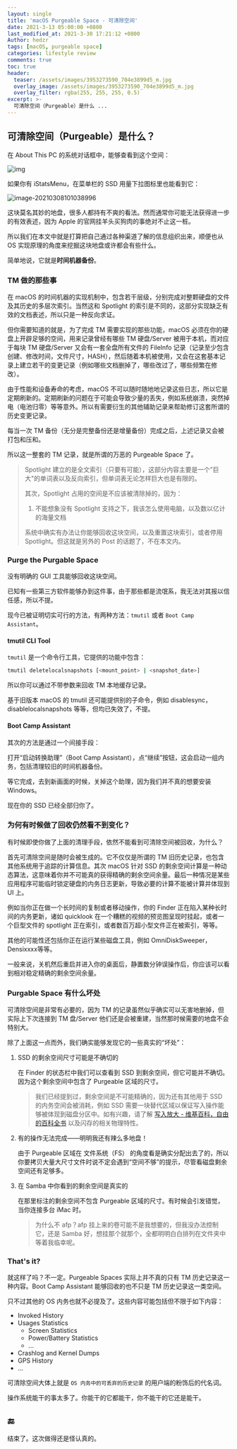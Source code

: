 ```yaml
---
layout: single
title: 'macOS Purgeable Space - 可清除空间'
date: 2021-3-13 05:00:00 +0800
last_modified_at: 2021-3-30 17:21:12 +0800
Author: hedzr
tags: [macOS, purgeable space]
categories: lifestyle review
comments: true
toc: true
header:
  teaser: /assets/images/3953273590_704e3899d5_m.jpg
  overlay_image: /assets/images/3953273590_704e3899d5_m.jpg
  overlay_filter: rgba(255, 255, 255, 0.5)
excerpt: >-
  可清除空间（Purgeable）是什么 ...
---
```






## 可清除空间（Purgeable）是什么？

在 About This PC 的系统对话框中，能够查看到这个空间：

![img](https://i.loli.net/2021/03/30/VX9JLWeyj15lGHE.jpg)

如果你有 iStatsMenu，在菜单栏的 SSD 用量下拉图标里也能看到它：

![image-20210308101038996](https://i.loli.net/2021/03/08/xr6ITBsAogNJQ2n.png)

这块莫名其妙的地盘，很多人都持有不爽的看法。然而通常你可能无法获得进一步的有效表述，因为 Apple 的官网挂羊头买狗肉的事绝对不止这一桩。

所以我们在本文中就是打算把自己通过各种渠道了解的信息组织出来，顺便也从 OS 实现原理的角度来挖掘这块地盘或许都会有些什么。

简单地说，它就是**时间机器备份**。

### TM 做的那些事

在 macOS 的时间机器的实现机制中，包含若干层级，分别完成对整颗硬盘的文件及其历史的多层次索引。当然这和 Spotlight 的索引是不同的，这部分实现缺乏有效的文档表述，所以只是一种反向求证。

但你需要知道的就是，为了完成 TM 需要实现的那些功能，macOS 必须在你的硬盘上开辟足够的空间，用来记录曾经有哪些 TM 硬盘/Server 被用于本机，而对应于每块 TM 硬盘/Server 又会有一套全盘所有文件的 FileInfo 记录（记录至少包含创建、修改时间，文件尺寸，HASH），然后随着本机被使用，又会在这套基本记录上建立若干的变更记录（例如哪些文档删掉了，哪些改过了，哪些频繁在修改）。

由于性能和设备寿命的考虑，macOS 不可以随时随地地记录这些日志，所以它是定期刷新的。定期刷新的问题在于可能会导致少量的丢失，例如系统崩溃，突然掉电（电池归零）等等意外。所以有需要衍生的其他辅助记录来帮助修订这套所谓的历史变更记录。

每当一次 TM 备份（无分是完整备份还是增量备份）完成之后，上述记录又会被打包和压和。

所以这一整套的 TM 记录，就是所谓的万恶的 Purgeable Space 了。

> Spotlight 建立的是全文索引（只要有可能），这部分内容主要是一个"巨大"的单词表以及反向索引，但单词表无论怎样巨大也是有限的。
>
> 其次，Spotlight 占用的空间是不应该被清除掉的，因为：
>
> 1. 不能想象没有 Spotlight 支持之下，我该怎么使用电脑，以及数以亿计的海量文档
>
> 系统中确实有办法让你能够回收这块空间，以及重置这块索引，或者停用 Spotlight。但这就是另外的 Post 的话题了，不在本文内。



### Purge the Purgable Space

没有明确的 GUI 工具能够回收这块空间。

已知有一些第三方软件能够办到这件事，由于那些都是流氓系，我无法对其报以信任感，所以不提。

现今已被证明切实可行的方法，有两种方法：`tmutil` 或者 `Boot Camp Assistant`。



#### tmutil CLI Tool

`tmutil` 是一个命令行工具，它提供的功能中包含：

```bash
tmutil deletelocalsnapshots [<mount_point> | <snapshot_date>]
```

所以你可以通过不带参数来回收 TM 本地缓存记录。

基于旧版本 macOS 的 tmutil 还可能提供别的子命令，例如 disablesync，disablelocalsnapshots 等等，但均已失效了，不提。



#### Boot Camp Assistant

其次的方法是通过一个间接手段：

打开“启动转换助理”（Boot Camp Assistant），点“继续”按钮，这会启动一组内务，包括清理较旧的时间机器备份。

等它完成，去到新画面的时候，关掉这个助理，因为我们并不真的想要安装 Windows。

现在你的 SSD 已经全部归你了。



### 为何有时候做了回收仍然看不到变化？

有时候即使你做了上面的清理手段，依然不能看到可清除空间被回收，为什么？

首先可清除空间是随时会被生成的。它不仅仅是所谓的 TM 旧历史记录，也包含其他系统用于追踪的计算信息。其次 macOS 针对 SSD 的剩余空间计算是一种动态算法，这意味着你并不可能真的获得精确的剩余空间余量。最后一种情况是某些应用程序可能临时锁定硬盘的内务日志更新，导致必要的计算不能被计算并体现到 UI 上。

例如当你正在做一个长时间的复制或者移动操作，你的 Finder 正在陷入某种长时间的内务更新，诸如 quicklook 在一个糟糕的视频的预览图呈现时挂起，或者一个巨型文件的 spotlight 正在索引，或者数百万超小型文件正在被索引，等等。

其他的可能性还包括你正在运行某些磁盘工具，例如 OmniDiskSweeper，Densixxxx等等。

一般来说，关机然后重启并进入你的桌面后，静置数分钟误操作后，你应该可以看到相对稳定精确的剩余空间余量。



### Purgable Space 有什么坏处

可清除空间是非常有必要的，因为 TM 的记录虽然似乎确实可以无害地删掉，但实际上下次连接到 TM 盘/Server 他们还是会被重建，当然那时候需要的地盘不会特别大。

除了上面这一点而外，我们确实能够发现它的一些真实的“坏处”：

1. SSD 的剩余空间尺寸可能是不确切的

   在 Finder 的状态栏中我们可以查看到 SSD 到剩余空间，但它可能并不确切。因为这个剩余空间中包含了 Purgeable 区域的尺寸。

   > 我们已经提到过，剩余空间是不可能精确的，因为还有其他用于 SSD 的内务空间会被消耗，例如 SSD 需要一块替代区域以保证写入操作能够被体现到磁盘分区中。如有兴趣，请了解  [写入放大 - 维基百科，自由的百科全书](https://zh.wikipedia.org/wiki/%E5%86%99%E5%85%A5%E6%94%BE%E5%A4%A7) 以及闪存的相关物理特性。

2. 有的操作无法完成——明明我还有辣么多地盘！

   由于 Purgeable 区域在 文件系统（FS） 的角度看是确实分配出去了的，所以你要拷贝大量大尺寸文件时说不定会遇到“空间不够”的提示，尽管看磁盘剩余空间还有足够多。

3. 在 Samba 中你看到的剩余空间是真实的

   在那里标注的剩余空间不包含 Purgeable 区域的尺寸。有时候会引发错觉，当你连接多台 iMac 时。

   > 为什么不 afp？afp 挂上来的卷可能不是我想要的，但我没办法控制它，还是 Samba 好，想挂那个就那个，全都明明白白排列在文件夹中等着我临幸呢。





### That's it?

就这样了吗？不一定。Purgeable Spaces 实际上并不真的只有 TM 历史记录这一种内容。Boot Camp Assistant 能够回收的也不只是 TM 历史记录这一类空间。

只不过其他的 OS 内务也就不必提及了。这些内容可能包括但不限于如下内容：

- Invoked History
- Usages Statistics
  - Screen Statistics
  - Power/Battery Statistics
  - ...
- Crashlog and Kernel Dumps
- GPS History
- ...

可清除空间大体上就是 `OS 内务中的可丢弃的历史记录` 的用户端的粉饰后的代名词。

操作系统能干的事太多了。你能干的它都能干，你不能干的它还是能干。







## :end:

结束了。这次做得还是怪认真的。